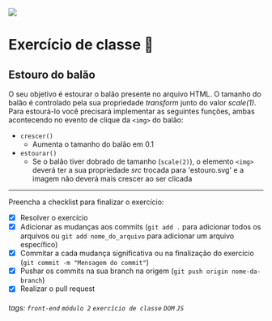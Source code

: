 ![](https://i.imgur.com/xG74tOh.png)

# Exercício de classe 🏫

## Estouro do balão

O seu objetivo é estourar o balão presente no arquivo HTML. O tamanho do balão é controlado pela sua propriedade _transform_ junto do valor _scale(1)_. Para estourá-lo você precisará implementar as seguintes funções, ambas acontecendo no evento de clique da `<img>` do balão:

- `crescer()`
  - Aumenta o tamanho do balão em 0.1
- `estourar()`
  - Se o balão tiver dobrado de tamanho (`scale(2)`), o elemento `<img>` deverá ter a sua propriedade _src_ trocada para 'estouro.svg' e a imagem não deverá mais crescer ao ser clicada

---

Preencha a checklist para finalizar o exercício:

- [x] Resolver o exercício
- [x] Adicionar as mudanças aos commits (`git add .` para adicionar todos os arquivos ou `git add nome_do_arquivo` para adicionar um arquivo específico)
- [x] Commitar a cada mudança significativa ou na finalização do exercício (`git commit -m "Mensagem do commit"`)
- [x] Pushar os commits na sua branch na origem (`git push origin nome-da-branch`)
- [x] Realizar o pull request

###### tags: `front-end` `módulo 2` `exercício de classe` `DOM` `JS`
